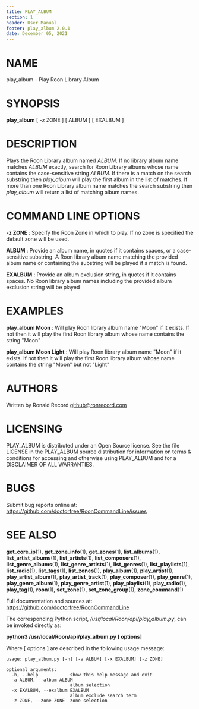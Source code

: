 ```yaml
---
title: PLAY_ALBUM
section: 1
header: User Manual
footer: play_album 2.0.1
date: December 05, 2021
---
```

# NAME
play_album - Play Roon Library Album

# SYNOPSIS
**play_album** [ -z ZONE ] [ ALBUM ] [ EXALBUM ]

# DESCRIPTION
Plays the Roon Library album named *ALBUM*. If no library album name matches *ALBUM* exactly, search for Roon Library albums whose name contains the case-sensitive string *ALBUM*. If there is a match on the search substring then *play_album* will play the first album in the list of matches. If more than one Roon Library album name matches the search substring then *play_album* will return a list of matching album names.

# COMMAND LINE OPTIONS
**-z ZONE**
: Specify the Roon Zone in which to play. If no zone is specified the default zone will be used.

**ALBUM**
:  Provide an album name, in quotes if it contains spaces, or a case-sensitive substring. A Roon library album name matching the provided album name or containing the substring will be played if a match is found.

**EXALBUM**
: Provide an album exclusion string, in quotes if it contains spaces. No Roon library album names including the provided album exclusion string will be played

# EXAMPLES
**play_album Moon**
: Will play Roon library album name "Moon" if it exists. If not then it will play the first Roon library album whose name contains the string "Moon"

**play_album Moon Light**
: Will play Roon library album name "Moon" if it exists. If not then it will play the first Roon library album whose name contains the string "Moon" but not "Light"

# AUTHORS
Written by Ronald Record github@ronrecord.com

# LICENSING
PLAY_ALBUM is distributed under an Open Source license.
See the file LICENSE in the PLAY_ALBUM source distribution
for information on terms &amp; conditions for accessing and
otherwise using PLAY_ALBUM and for a DISCLAIMER OF ALL WARRANTIES.

# BUGS
Submit bug reports online at: https://github.com/doctorfree/RoonCommandLine/issues

# SEE ALSO
**get_core_ip**(1), **get_zone_info**(1), **get_zones**(1), **list_albums**(1), **list_artist_albums**(1), **list_artists**(1), **list_composers**(1), **list_genre_albums**(1), **list_genre_artists**(1), **list_genres**(1), **list_playlists**(1), **list_radio**(1), **list_tags**(1), **list_zones**(1), **play_album**(1), **play_artist**(1), **play_artist_album**(1), **play_artist_track**(1), **play_composer**(1), **play_genre**(1), **play_genre_album**(1), **play_genre_artist**(1), **play_playlist**(1), **play_radio**(1), **play_tag**(1), **roon**(1), **set_zone**(1), **set_zone_group**(1), **zone_command**(1)

Full documentation and sources at: https://github.com/doctorfree/RoonCommandLine

The corresponding Python script, */usr/local/Roon/api/play_album.py*,
can be invoked directly as:

**python3 /usr/local/Roon/api/play_album.py [ options]**

Where [ options ] are described in the following usage message:

~~~~
usage: play_album.py [-h] [-a ALBUM] [-x EXALBUM] [-z ZONE]

optional arguments:
  -h, --help            show this help message and exit
  -a ALBUM, --album ALBUM
                        album selection
  -x EXALBUM, --exalbum EXALBUM
                        album exclude search term
  -z ZONE, --zone ZONE  zone selection
~~~~
